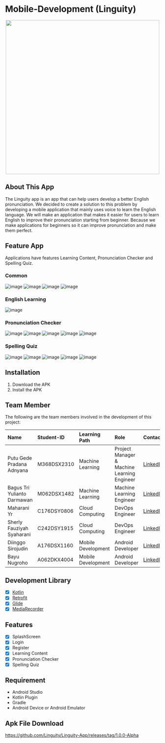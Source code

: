 # Mobile-Development (Linguity)

<p align="center">
  <img align="center" src="https://raw.githubusercontent.com/Linguity/.github/main/assets/linguity_logo_title_rectangle.jpg"  width="500"></img>
</p>

## About This App
The Linguity app is an app that can help users develop a better English pronunciation. We decided to create a solution to this problem by developing a mobile application that mainly uses voice to learn the English language. We will make an application that makes it easier for users to learn English to improve their pronunciation starting from beginner. Because we make applications for beginners so it can improve pronunciation and make them perfect.

## Feature App
Applications have features Learning Content, Pronunciation Checker and Spelling Quiz.

### Common
![image](https://raw.githubusercontent.com/Linguity/.github/main/screenshoots_compressed/Splash_Screen.png)
![image](https://raw.githubusercontent.com/Linguity/.github/main/screenshoots_compressed/Signin_Screen.png)
![image](https://raw.githubusercontent.com/Linguity/.github/main/screenshoots_compressed/Signup_Screen.png)
![image](https://raw.githubusercontent.com/Linguity/.github/main/screenshoots_compressed/Main_Screen.png)

### English Learning
![image](https://raw.githubusercontent.com/Linguity/.github/main/screenshoots_compressed/Learning_Screen.png)

### Pronunciation Checker
![image](https://raw.githubusercontent.com/Linguity/.github/main/screenshoots_compressed/Pronunce_Level_Screen.png)
![image](https://raw.githubusercontent.com/Linguity/.github/main/screenshoots_compressed/Pronunce_Word_Screen.png)
![image](https://raw.githubusercontent.com/Linguity/.github/main/screenshoots_compressed/Pronunce_Submit_Screen.png)
![image](https://raw.githubusercontent.com/Linguity/.github/main/screenshoots_compressed/Pronunce_Submit2_Screen.png)
![image](https://raw.githubusercontent.com/Linguity/.github/main/screenshoots_compressed/Pronunce_Result_Screen.png)

### Spelling Quiz
![image](https://raw.githubusercontent.com/Linguity/.github/main/screenshoots_compressed/Spelling_Level_Screen.png)
![image](https://raw.githubusercontent.com/Linguity/.github/main/screenshoots_compressed/Spelling_Word_Screen.png)
![image](https://raw.githubusercontent.com/Linguity/.github/main/screenshoots_compressed/Spelling_Submit_Screen.png)
![image](https://raw.githubusercontent.com/Linguity/.github/main/screenshoots_compressed/Spelling_Submit2_Screen.png)
![image](https://raw.githubusercontent.com/Linguity/.github/main/screenshoots_compressed/Spelling_Result_Screen.png)

## Installation
1. Download the APK 
2. Install the APK

## Team Member
The following are the team members involved in the development of this project:

| Name                                    | Student-ID  | Learning Path      | Role                                        | Contacts                                                                                                                  |
| :-------------------------------------- | :---------- | :----------------- | :------------------------------------------ | :------------------------------------------------------------------------------------------------------------------------ |
| Putu Gede Pradana Adnyana               | M368DSX2310 | Machine Learning   | Project Manager & Machine Learning Engineer | [LinkedIn](https://www.linkedin.com/in/pradanaadn/)                                                                       |
| Bagus Tri Yulianto Darmawan             | M062DSX1482 | Machine Learning   | Machine Learning Engineer                   | [LinkedIn](https://www.linkedin.com/in/bagus-tri-yulianto-darmawan-8923a8232/)                                            |
| Maharani Yr                             | C176DSY0806 | Cloud Computing    | DevOps Engineer                             | [LinkedIn](https://www.linkedin.com/in/maharani-yr-96743825a/)                                                            |
| Sherly Fauziyah Syaharani               | C242DSY1915 | Cloud Computing    | DevOps Engineer                             | [LinkedIn](https://www.linkedin.com/in/sherlyfauz/)                                                                       |
| Diinggo Sirojudin                       | A176DSX1160 | Mobile Development | Android Developer                           | [LinkedIn](https://www.linkedin.com/in/diinggo/)                                                                          |
| Bayu Nugroho                            | A062DKX4004 | Mobile Development | Android Developer                           | [LinkedIn](https://www.linkedin.com/in/bayu-nugroho-6080861ba/)          

## Development Library
- [x] [Kotlin](https://kotlinlang.org/)
- [x] [Retrofit](https://square.github.io/retrofit/)
- [x] [Glide](https://github.com/bumptech/glide)
- [x] [MediaRecorder](https://developer.android.com/guide/topics/media/mediarecorder?hl=id)

## Features
- [x] SplashScreen
- [x] Login
- [x] Register
- [x] Learning Content
- [x] Pronunciation Checker
- [x] Spelling Quiz

## Requirement
* Android Studio
* Kotlin Plugin
* Gradle
* Android Device or Android Emulator

## Apk File Download
https://github.com/Linguity/Linguity-App/releases/tag/1.0.0-Alpha
